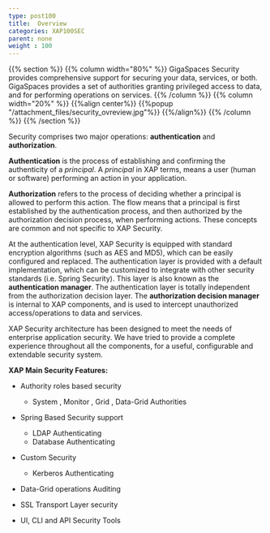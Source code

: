 ```yaml
---
type: post100
title:  Overview
categories: XAP100SEC
parent: none
weight : 100
---
```



{{% section %}}
{{% column width="80%" %}}
GigaSpaces Security provides comprehensive support for securing your data, services, or both. GigaSpaces provides a set of authorities granting privileged access to data, and for performing operations on services.
{{% /column %}}
{{% column width="20%" %}}
{{%align center%}}
{{%popup   "/attachment_files/security_ovreview.jpg"%}}
{{%/align%}}
{{% /column %}}
{{% /section %}}


Security comprises two major operations: **authentication** and **authorization**.

**Authentication** is the process of establishing and confirming the authenticity of a _principal_. A _principal_ in XAP terms, means a user (human or software) performing an action in your application.

**Authorization** refers to the process of deciding whether a principal is allowed to perform this action. The flow means that a principal is first established by the authentication process, and then authorized by the authorization decision process, when performing actions. These concepts are common and not specific to XAP Security.

At the authentication level, XAP Security is equipped with standard encryption algorithms (such as AES and MD5), which can be easily configured and replaced. The authentication layer is provided with a default implementation, which can be customized to integrate with other security standards (i.e. Spring Security). This layer is also known as the **authentication manager**.
The authentication layer is totally independent from the authorization decision layer. The **authorization decision manager** is internal to XAP components, and is used to intercept unauthorized access/operations to data and services.

XAP Security architecture has been designed to meet the needs of enterprise application security. We have tried to provide a complete experience throughout all the components, for a useful, configurable and extendable security system.

**XAP Main Security Features:**

- Authority roles based security
    - System , Monitor , Grid , Data-Grid Authorities

- Spring Based Security support
    - LDAP Authenticating
    - Database Authenticating

- Custom Security
    - Kerberos Authenticating

- Data-Grid operations Auditing

- SSL Transport Layer security

- UI, CLI and API Security Tools




